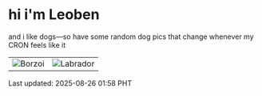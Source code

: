 # hi i'm Leoben

and i like dogs—so have some random dog pics that change whenever my CRON feels like it

|  |  |
|--------|----------|
| ![Borzoi](https://random-dog-vercel.vercel.app/api/random-borzoi?v=1756144716) | ![Labrador](https://random-dog-vercel.vercel.app/api/random-labrador?v=1756144716) |

Last updated: 2025-08-26 01:58 PHT

